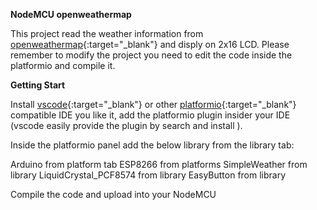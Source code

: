 **NodeMCU openweathermap** 

This project read the weather information from [openweathermap](https://openweathermap.org/){:target="_blank"} and disply on 2x16 LCD.
Please remember to modify the project you need to edit the code inside the platformio and compile it.

**Getting Start**

Install [vscode](https://code.visualstudio.com/){:target="_blank"} or other [platformio](https://platformio.org/platformio-ide){:target="_blank"} compatible IDE you like it, add the platformio plugin insider your IDE (vscode easily provide the plugin by search and install ).

Inside the platformio panel add the below library from the library tab:

Arduino from platform tab
ESP8266 from platforms
SimpleWeather from library
LiquidCrystal_PCF8574 from library
EasyButton from library

Compile the code and upload into your NodeMCU


